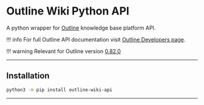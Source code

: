 # Outline Wiki Python API

A python wrapper for [Outline](https://www.getoutline.com) knowledge base platform API.

!!! info
    For full Outline API documentation visit [Outline Developers page](https://www.getoutline.com/developers).

!!! warning
    Relevant for  Outline version [0.82.0](https://github.com/outline/outline/releases/tag/v0.82.0)

---

## Installation

```bash
python3 -m pip install outline-wiki-api
```

---
